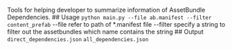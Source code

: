 T o o l s   f o r   h e l p i n g   d e v e l o p e r   t o   s u m m a r i z e   i n f o r m a t i o n   o f   A s s e t B u n d l e   D e p e n d e n c i e s .  
  
  
  
 # #   U s a g e  
  
 ` p y t h o n   m a i n . p y   - - f i l e   a b . m a n i f e s t   - - f i l t e r   c o n t e n t _ p r e f a b `  
  
  
  
 - - f i l e   r e f e r   t o   p a t h   o f   * . m a n i f e s t   f i l e  
  
 - - f i l t e r   s p e c i f y   a   s t r i n g   t o   f i l t e r   o u t   t h e   a s s e t b u n d l e s   w h i c h   n a m e   c o n t a i n s   t h e   s t r i n g  
  
  
  
 # #   O u t p u t  
  
 ` d i r e c t _ d e p e n d e n c i e s . j s o n `  
  
 ` a l l _ d e p e n d e n c i e s . j s o n `  
  
 